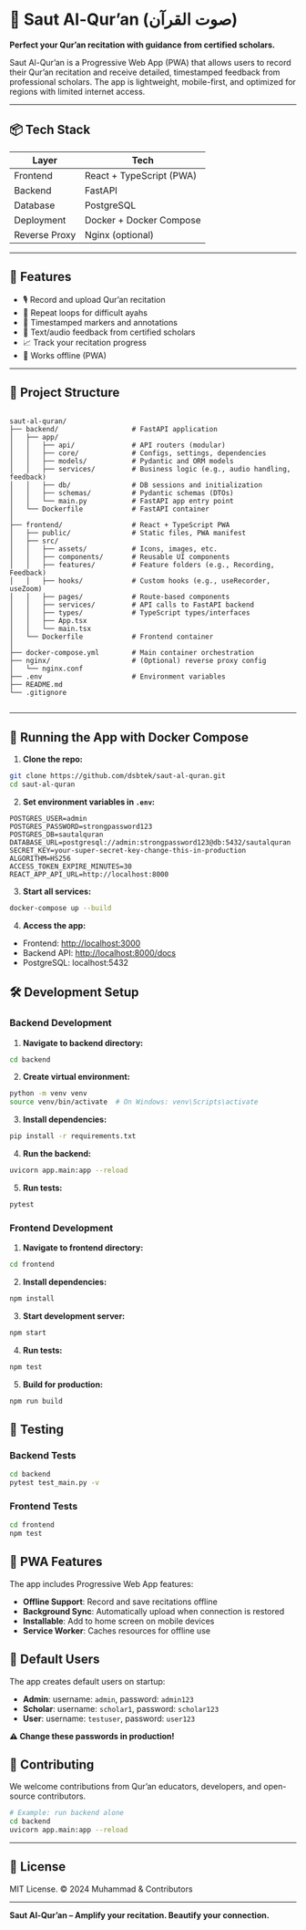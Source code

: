 # 🕌 Saut Al-Qur’an (صوت القرآن)

**Perfect your Qur’an recitation with guidance from certified scholars.**

Saut Al-Qur’an is a Progressive Web App (PWA) that allows users to record their Qur’an recitation and receive detailed, timestamped feedback from professional scholars. The app is lightweight, mobile-first, and optimized for regions with limited internet access.

---

## 📦 Tech Stack

| Layer         | Tech                     |
| ------------- | ------------------------ |
| Frontend      | React + TypeScript (PWA) |
| Backend       | FastAPI                  |
| Database      | PostgreSQL               |
| Deployment    | Docker + Docker Compose  |
| Reverse Proxy | Nginx (optional)         |

---

## 🚀 Features

-   🎙️ Record and upload Qur’an recitation
-   🔁 Repeat loops for difficult ayahs
-   🔖 Timestamped markers and annotations
-   💬 Text/audio feedback from certified scholars
-   📈 Track your recitation progress
-   📱 Works offline (PWA)

---

## 📁 Project Structure

```

saut-al-quran/
├── backend/                  # FastAPI application
│   ├── app/
│   │   ├── api/              # API routers (modular)
│   │   ├── core/             # Configs, settings, dependencies
│   │   ├── models/           # Pydantic and ORM models
│   │   ├── services/         # Business logic (e.g., audio handling, feedback)
│   │   ├── db/               # DB sessions and initialization
│   │   ├── schemas/          # Pydantic schemas (DTOs)
│   │   └── main.py           # FastAPI app entry point
│   └── Dockerfile            # FastAPI container
│
├── frontend/                 # React + TypeScript PWA
│   ├── public/               # Static files, PWA manifest
│   ├── src/
│   │   ├── assets/           # Icons, images, etc.
│   │   ├── components/       # Reusable UI components
│   │   ├── features/         # Feature folders (e.g., Recording, Feedback)
│   │   ├── hooks/            # Custom hooks (e.g., useRecorder, useZoom)
│   │   ├── pages/            # Route-based components
│   │   ├── services/         # API calls to FastAPI backend
│   │   ├── types/            # TypeScript types/interfaces
│   │   ├── App.tsx
│   │   └── main.tsx
│   └── Dockerfile            # Frontend container
│
├── docker-compose.yml        # Main container orchestration
├── nginx/                    # (Optional) reverse proxy config
│   └── nginx.conf
├── .env                      # Environment variables
├── README.md
└── .gitignore


```

---

## 🐳 Running the App with Docker Compose

1. **Clone the repo:**

```bash
git clone https://github.com/dsbtek/saut-al-quran.git
cd saut-al-quran
```

2. **Set environment variables in `.env`:**

```env
POSTGRES_USER=admin
POSTGRES_PASSWORD=strongpassword123
POSTGRES_DB=sautalquran
DATABASE_URL=postgresql://admin:strongpassword123@db:5432/sautalquran
SECRET_KEY=your-super-secret-key-change-this-in-production
ALGORITHM=HS256
ACCESS_TOKEN_EXPIRE_MINUTES=30
REACT_APP_API_URL=http://localhost:8000
```

3. **Start all services:**

```bash
docker-compose up --build
```

4. **Access the app:**

-   Frontend: [http://localhost:3000](http://localhost:3000)
-   Backend API: [http://localhost:8000/docs](http://localhost:8000/docs)
-   PostgreSQL: localhost:5432

## 🛠️ Development Setup

### Backend Development

1. **Navigate to backend directory:**

```bash
cd backend
```

2. **Create virtual environment:**

```bash
python -m venv venv
source venv/bin/activate  # On Windows: venv\Scripts\activate
```

3. **Install dependencies:**

```bash
pip install -r requirements.txt
```

4. **Run the backend:**

```bash
uvicorn app.main:app --reload
```

5. **Run tests:**

```bash
pytest
```

### Frontend Development

1. **Navigate to frontend directory:**

```bash
cd frontend
```

2. **Install dependencies:**

```bash
npm install
```

3. **Start development server:**

```bash
npm start
```

4. **Run tests:**

```bash
npm test
```

5. **Build for production:**

```bash
npm run build
```

## 🧪 Testing

### Backend Tests

```bash
cd backend
pytest test_main.py -v
```

### Frontend Tests

```bash
cd frontend
npm test
```

## 📱 PWA Features

The app includes Progressive Web App features:

-   **Offline Support**: Record and save recitations offline
-   **Background Sync**: Automatically upload when connection is restored
-   **Installable**: Add to home screen on mobile devices
-   **Service Worker**: Caches resources for offline use

## 🔐 Default Users

The app creates default users on startup:

-   **Admin**: username: `admin`, password: `admin123`
-   **Scholar**: username: `scholar1`, password: `scholar123`
-   **User**: username: `testuser`, password: `user123`

**⚠️ Change these passwords in production!**

## 🤝 Contributing

We welcome contributions from Qur’an educators, developers, and open-source contributors.

```bash
# Example: run backend alone
cd backend
uvicorn app.main:app --reload
```

---

## 📜 License

MIT License. © 2024 Muhammad & Contributors

---

**Saut Al-Qur’an – Amplify your recitation. Beautify your connection.**

```

```
